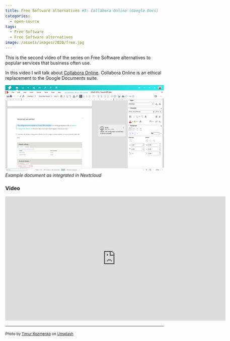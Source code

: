```yaml
---
title: Free Software alternatives #3: Collabora Online (Google Docs)
categories:
  - open-source
tags:
  - Free Software
  - Free Software alternatives
image: /assets/images/2020/free.jpg
---
```

This is the second video of the series on Free Software alternatives to popular services that business often use.

<!-- more -->

In this video I will talk about [Collabora Online](https://www.collaboraoffice.com/code/). Collabora Online is an
ethical replacement to the Google Documents suite.

![Collabora document](/assets/images/collabora-doc.png)
_Example document as integrated in Nextcloud_

### Video

<iframe id='ivplayer' width='700' height='394' src='https://invidious.snopyta.org/embed/JgwnhG2Nx74' style='border:none;'></iframe>

---
<small>Photo by [Timur Kozmenko](https://unsplash.com/@timrael?utm_source=unsplash&utm_medium=referral&utm_content=creditCopyText) on [Unsplash](https://unsplash.com/s/photos/lighthouse?utm_source=unsplash&utm_medium=referral&utm_content=creditCopyText)</small>

